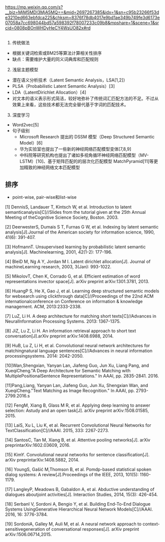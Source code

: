 https://mp.weixin.qq.com/s?__biz=MjM5MDI3MjA5MQ==&mid=2697267385&idx=1&sn=c95b23266f53de3210ed663ebfdca225&chksm=8376f78db4017e9bd1ae349b749fe3d6173e07058a7cc698044bd57a598392f78007233c09b8&mpshare=1&scene=1&srcid=0808pBOnWHDyHeCY4WsUO82x#rd

## 
1. 传统做法
- 根据关键词检索或BM25等算法计算相关性排序
- 缺点：需要维护大量的同义词典库和匹配规则

2. 浅层主题模型
- 潜在语义分析技术（Latent Semantic Analysis，LSA[1,2]）
- PLSA（Probabilistic Latent Semantic Analysis）[3]
- LDA（LatentDirichlet Allocation）[4]
- 对文本的语义表示形式简洁，较好地弥补了传统词汇匹配方法的不足。不过从效果上来看，这些技术都无法完全替代基于字词的匹配技术。

3. 深度学习
- Word2vec[5]
- 句子级别
    - Microsoft Research 提出的 DSSM 模型（Deep Structured Semantic Model）[6]
    - 华为实验室也提出了一些新的神经网络匹配模型变体[7,8,9]
    - 中科院等研究机构也提出了诸如多视角循环神经网络匹配模型（MV-LSTM）[10]、基于矩阵匹配的的层次化匹配模型 MatchPyramid[11]等更加精致的神经网络文本匹配模型

## 排序
- point-wise, pair-wise和list-wise


[1] DennisS, Landauer T, Kintsch W, et al. Introduction to latent semanticanalysis[C]//Slides from the tutorial given at the 25th Annual Meeting of theCognitive Science Society, Boston. 2003.

[2] DeerwesterS, Dumais S T, Furnas G W, et al. Indexing by latent semantic analysis[J].Journal of the American society for information science, 1990, 41(6): 391-407.

[3] HofmannT. Unsupervised learning by probabilistic latent semantic analysis[J]. Machinelearning, 2001, 42(1-2): 177-196.

[4] BleiD M, Ng A Y, Jordan M I. Latent dirichlet allocation[J]. Journal of machineLearning research, 2003, 3(Jan): 993-1022.

[5] MikolovT, Chen K, Corrado G, et al. Efficient estimation of word representations invector space[J]. arXiv preprint arXiv:1301.3781, 2013.

[6] HuangP S, He X, Gao J, et al. Learning deep structured semantic models for websearch using clickthrough data[C]//Proceedings of the 22nd ACM internationalconference on Conference on information & knowledge management. ACM, 2013:2333-2338.

[7] LuZ, Li H. A deep architecture for matching short texts[C]//Advances in NeuralInformation Processing Systems. 2013: 1367-1375.

[8] JiZ, Lu Z, Li H. An information retrieval approach to short text conversation[J].arXiv preprint arXiv:1408.6988, 2014.

[9] HuB, Lu Z, Li H, et al. Convolutional neural network architectures for matchingnatural language sentences[C]//Advances in neural information processingsystems. 2014: 2042-2050.

[10]Wan,Shengxian, Yanyan Lan, Jiafeng Guo, Jun Xu, Liang Pang, and XueqiCheng."A Deep Architecture for Semantic Matching with MultiplePositionalSentence Representations." In AAAI, pp. 2835-2841. 2016.

[11]Pang,Liang, Yanyan Lan, Jiafeng Guo, Jun Xu, Shengxian Wan, and XueqiCheng."Text Matching as Image Recognition." In AAAI, pp. 2793-2799.2016.s

[12] FengM, Xiang B, Glass M R, et al. Applying deep learning to answer selection: Astudy and an open task[J]. arXiv preprint arXiv:1508.01585, 2015.

[13] LaiS, Xu L, Liu K, et al. Recurrent Convolutional Neural Networks for TextClassification[C]//AAAI. 2015, 333: 2267-2273.

[14] SantosC, Tan M, Xiang B, et al. Attentive pooling networks[J]. arXiv preprintarXiv:1602.03609, 2016.

[15] KimY. Convolutional neural networks for sentence classification[J]. arXiv preprintarXiv:1408.5882, 2014.

[16] YoungS, Gašić M,Thomson B, et al. Pomdp-based statistical spoken dialog systems: A review[J].Proceedings of the IEEE, 2013, 101(5): 1160-1179.

[17] LangleyP, Meadows B, Gabaldon A, et al. Abductive understanding of dialogues aboutjoint activities[J]. Interaction Studies, 2014, 15(3): 426-454.

[18] SerbanI V, Sordoni A, Bengio Y, et al. Building End-To-End Dialogue Systems UsingGenerative Hierarchical Neural Network Models[C]//AAAI. 2016, 16: 3776-3784.

[19] SordoniA, Galley M, Auli M, et al. A neural network approach to context-sensitivegeneration of conversational responses[J]. arXiv preprint arXiv:1506.06714,2015.